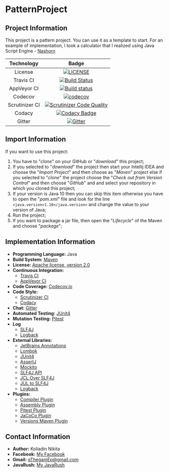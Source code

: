 # PatternProject
## Project Information
This project is a pattern project. You can use it as a template to start. For an example of implementation, I took a calculator that I realized using Java Script Engine - [Nashorn](https://en.wikipedia.org/wiki/Nashorn_(JavaScript_engine))

| Technology     | Badge |
|:--------------:|:-----:|
| License        | [![LICENSE](https://img.shields.io/badge/LICENSE-Apache%202.0-blue.svg)](LICENSE) |
| Travis CI      | [![Build Status](https://travis-ci.org/qThegamEp/PatternProject.svg?branch=master)](https://travis-ci.org/qThegamEp/PatternProject) |
| AppVeyor CI    | [![Build status](https://ci.appveyor.com/api/projects/status/ntr0q2s7l56c0et0?svg=true)](https://ci.appveyor.com/project/qThegamEp/patternproject) |
| Codecov        | [![codecov](https://codecov.io/gh/qThegamEp/PatternProject/branch/master/graph/badge.svg)](https://codecov.io/gh/qThegamEp/PatternProject) |
| Scrutinizer CI | [![Scrutinizer Code Quality](https://scrutinizer-ci.com/g/qThegamEp/PatternProject/badges/quality-score.png?b=master)](https://scrutinizer-ci.com/g/qThegamEp/PatternProject/?branch=master) |
| Codacy         | [![Codacy Badge](https://api.codacy.com/project/badge/Grade/00445736de354a39aa7fc598766fe5f1)](https://www.codacy.com/app/qThegamEp/PatternProject?utm_source=github.com&amp;utm_medium=referral&amp;utm_content=qThegamEp/PatternProject&amp;utm_campaign=Badge_Grade) |
| Gitter         | [![Gitter](https://badges.gitter.im/qThegamEp/PatternProject.svg)](https://gitter.im/qThegamEp/PatternProject?utm_source=badge&utm_medium=badge&utm_campaign=pr-badge) |

## Import Information
If you want to use this project:
1. You have to "*clone*" on your GitHub or "*download*" this project;
2. If you selected to "*download*" the project then start your Intellij IDEA and choose the "*Import Project*" and then choose as "*Maven*" project else if you selected to "*clone*" the project choose the "*Check out from Version Control*" and then choose "*GitHub*" and and select your repository in which you cloned this project;
3. If your version is Java 10 then you can skip this item otherwise you have to open the "*pom.xml*" file and look for the line `<java.version>1.10</java.version>` and change the value to your version of Java;
4. Run the project;
5. If you want to package a jar file, then open the "*Lifecycle*" of the Maven and choose "*package*";

## Implementation Information
* **Programming Language:** Java
* **Build System:** [Maven](https://maven.apache.org/)
* **License:** [Apache license, version 2.0](http://www.apache.org/licenses/LICENSE-2.0)
* **Continuous Integration:**
    * [Travis CI](https://travis-ci.org/)
    * [AppVeyor CI](https://ci.appveyor.com)
* **Code Coverage:** [Codecov.io](https://codecov.io/)
* **Code Style:**
    * [Scrutinizer CI](https://scrutinizer-ci.com/)
    * [Codacy](https://www.codacy.com/)
* **Chat:** [Gitter](https://gitter.im/)
* **Automated Testing:** [JUnit4](https://junit.org/junit4/)
* **Mutation Testing:** [Pitest](http://pitest.org/)
* **Log**
    * [SLF4J](https://www.slf4j.org/)
    * [Logback](https://logback.qos.ch/)
* **External Libraries:**
	* [JetBrains Annotations](https://mvnrepository.com/artifact/org.jetbrains/annotations)
	* [Lombok](https://mvnrepository.com/artifact/org.projectlombok/lombok)
	* [JUnit4](https://mvnrepository.com/artifact/junit/junit)
	* [AssertJ](https://mvnrepository.com/artifact/org.assertj/assertj-core)
    * [Mockito](https://mvnrepository.com/artifact/org.mockito/mockito-core)
    * [SLF4J API](https://mvnrepository.com/artifact/org.slf4j/slf4j-api)
    * [JCL Over SLF4J](https://mvnrepository.com/artifact/org.slf4j/jcl-over-slf4j)
    * [JUL to SLF4J](https://mvnrepository.com/artifact/org.slf4j/jul-to-slf4j)
    * [Logback](https://mvnrepository.com/artifact/ch.qos.logback/logback-classic)
* **Plugins:**
    * [Compiler Plugin](https://maven.apache.org/plugins/maven-compiler-plugin/)
    * [Assembly Plugin](http://maven.apache.org/plugins/maven-assembly-plugin/)
    * [Pitest Plugin](http://pitest.org/quickstart/maven/)
    * [JaCoCo Plugin](http://www.baeldung.com/jacoco)
    * [Versions Maven Plugin](http://www.mojohaus.org/versions-maven-plugin/)

## Contact Information
* **Author:** Koliadin Nikita
* **Facebook:** [My Facebook](https://www.facebook.com/koliadin.nikita)
* **Gmail:** qThegamEp@gmail.com
* **JavaRush:** [My JavaRush](https://javarush.ru/users/1324097)
